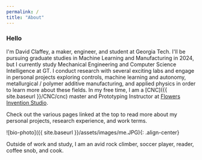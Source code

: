 ```yaml
---
permalink: /
title: "About"
---
```


### Hello
I'm David Claffey, a maker, engineer, and student at Georgia Tech. I'll be pursuing graduate studies in Machine Learning and Manufacturing in 2024, but I currently study Mechanical Engineering and Computer Science Intelligence at GT. I conduct research with several exciting labs and engage in personal projects exploring controls, machine learning and autonomy, metallurgical / polymer additive manufacturing, and applied physics in order to learn more about these fields. In my free time, I am a [CNC]({{ site.baseurl }}/CNC/cnc) master and Prototyping Instructor at [Flowers Invention Studio](https://inventionstudio.gatech.edu/).

Check out the various pages linked at the top to read more about my personal projects, research experience, and work terms. 

![bio-photo]({{ site.baseurl }}/assets/images/me.JPG){: .align-center}

Outside of work and study, I am an avid rock climber, soccer player, reader, coffee snob, and cook. 